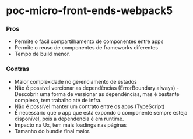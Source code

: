 # poc-micro-front-ends-webpack5

### Pros
* Permite o fácil compartilhamento de componentes entre apps
* Permite o reuso de componentes de frameworks diferentes
* Tempo de build menor.

### Contras
* Maior complexidade no gerenciamento de estados
* Não é possível vercionar as dependências (ErrorBoundary always) - Descobrir uma forma de versionar as dependências, mas é bastante complexo, tem trabalho até de infra.
* Não é possível manter um contrato entre os apps (TypeScript)
* É necessário que o app que está expondo o componente sempre esteja disponível, pois a dependência é em runtime.
* Impacto na Ux, tem mais loadings nas páginas
* Tamanho do bundle final maior.
